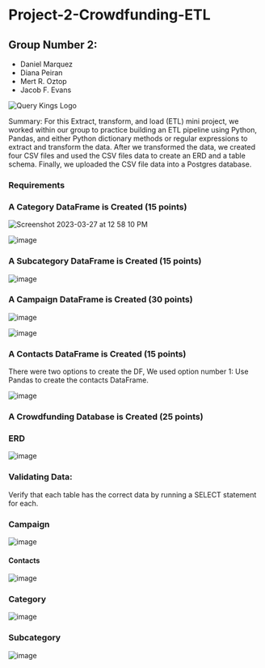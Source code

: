 # Project-2-Crowdfunding-ETL
## Group Number 2:
* Daniel Marquez
* Diana Peiran 
* Mert R. Oztop
* Jacob F. Evans 


![Query Kings Logo](https://user-images.githubusercontent.com/128439353/228010385-dfebd498-d15c-408a-9f7e-8ddd3b25fbd2.jpg)

Summary: For this Extract, transform, and load (ETL) mini project, we worked within our group to practice building an ETL pipeline using Python, Pandas, and either Python dictionary methods or regular expressions to extract and transform the data. After we transformed the data, we created four CSV files and used the CSV files data to create an ERD and a table schema. Finally, we uploaded the CSV file data into a Postgres database.

### Requirements
### A Category DataFrame is Created (15 points)



![Screenshot 2023-03-27 at 12 58 10 PM](https://user-images.githubusercontent.com/128439353/228012463-4dd1569b-65bb-4000-8e80-347a5f9ce798.png)

![image](https://user-images.githubusercontent.com/128439353/228013877-324c2652-6f6f-4db4-9cf3-6cc5c5083a62.png)


### A Subcategory DataFrame is Created (15 points)

![image](https://user-images.githubusercontent.com/128439353/228013022-56deb5de-c66a-4f0f-ac50-8331ccd6cbb0.png)



### A Campaign DataFrame is Created (30 points)

![image](https://user-images.githubusercontent.com/128439353/228014324-658bd706-ecaa-4d95-a3dd-3c2b9fc8e8e3.png)

![image](https://user-images.githubusercontent.com/128439353/228014877-77535af7-8b2f-4119-9977-e32a74e3e75f.png)


### A Contacts DataFrame is Created (15 points)

There were two options to create the DF, We used option number 1: Use Pandas to create the contacts DataFrame.


![image](https://user-images.githubusercontent.com/128439353/228015070-f57e37ac-4f7a-43b8-98b9-8208fc3ce591.png)



### A Crowdfunding Database is Created (25 points)

### ERD
![image](https://user-images.githubusercontent.com/128439353/228026788-26250914-8b73-42b8-a96e-7b71e3933d31.png)


### Validating Data:
Verify that each table has the correct data by running a SELECT statement for each.

### Campaign
![image](https://user-images.githubusercontent.com/128439353/228032607-a2b77f4d-4e2f-49ab-9503-bf1425580ecb.png)

#### Contacts
![image](https://user-images.githubusercontent.com/128439353/228032805-6a065987-80fd-4869-aade-ee5305151582.png)


### Category
![image](https://user-images.githubusercontent.com/128439353/228032926-212c786b-174e-4c3b-925f-0c38befecb85.png)


### Subcategory

![image](https://user-images.githubusercontent.com/128439353/228033099-acd9a069-a722-4960-b870-dbb828430b9b.png)
